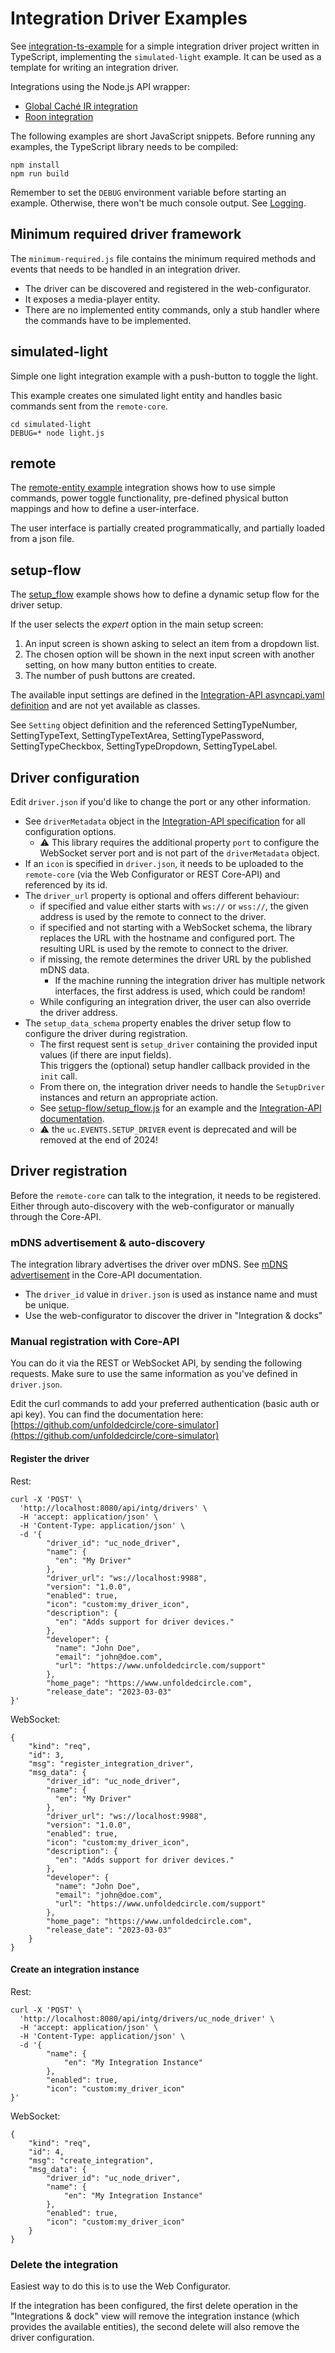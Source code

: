 # Integration Driver Examples

See [integration-ts-example](https://github.com/unfoldedcircle/integration-ts-example) for a simple integration driver
project written in TypeScript, implementing the `simulated-light` example. It can be used as a template for writing an
integration driver.

Integrations using the Node.js API wrapper:

- [Global Caché IR integration](https://github.com/unfoldedcircle/integration-globalcache)
- [Roon integration](https://github.com/unfoldedcircle/integration-roon)

The following examples are short JavaScript snippets. Before running any examples, the TypeScript library needs to be
compiled:

```shell
npm install
npm run build
```

Remember to set the `DEBUG` environment variable before starting an example. Otherwise, there won't be much console output.
See [Logging](../README.md#logging).

## Minimum required driver framework

The `minimum-required.js` file contains the minimum required methods and events that needs to be handled in an
integration driver.

- The driver can be discovered and registered in the web-configurator.
- It exposes a media-player entity.
- There are no implemented entity commands, only a stub handler where the commands have to be implemented.

## simulated-light

Simple one light integration example with a push-button to toggle the light.

This example creates one simulated light entity and handles basic commands sent from the `remote-core`.

```shell
cd simulated-light
DEBUG=* node light.js
```

## remote

The [remote-entity example](remote/remote.js) integration shows how to use simple commands, power toggle functionality,
pre-defined physical button mappings and how to define a user-interface.

The user interface is partially created programmatically, and partially loaded from a json file.

## setup-flow

The [setup_flow](setup-flow/setup_flow.js) example shows how to define a dynamic setup flow for the driver setup.

If the user selects the _expert_ option in the main setup screen:

1. An input screen is shown asking to select an item from a dropdown list.
2. The chosen option will be shown in the next input screen with another setting, on how many button entities to create.
3. The number of push buttons are created.

The available input settings are defined in the [Integration-API asyncapi.yaml definition](https://github.com/unfoldedcircle/core-api/tree/main/integration-api)
and are not yet available as classes.

See `Setting` object definition and the referenced SettingTypeNumber, SettingTypeText, SettingTypeTextArea,
SettingTypePassword, SettingTypeCheckbox, SettingTypeDropdown, SettingTypeLabel.

## Driver configuration

Edit `driver.json` if you'd like to change the port or any other information.

- See `driverMetadata` object in the [Integration-API specification](https://github.com/unfoldedcircle/core-api/tree/main/integration-api)
  for all configuration options.
  - ⚠️ This library requires the additional property `port` to configure the WebSocket server port and is not part of
    the `driverMetadata` object.
- If an `icon` is specified in `driver.json`, it needs to be uploaded to the `remote-core` (via the Web Configurator
  or REST Core-API) and referenced by its id.
- The `driver_url` property is optional and offers different behaviour:
  - if specified and value either starts with `ws://` or `wss://`, the given address is used by the remote to connect
    to the driver.
  - if specified and not starting with a WebSocket schema, the library replaces the URL with the hostname and configured
    port. The resulting URL is used by the remote to connect to the driver.
  - if missing, the remote determines the driver URL by the published mDNS data.
    - If the machine running the integration driver has multiple network interfaces, the first address is used, which
      could be random!
  - While configuring an integration driver, the user can also override the driver address.
- The `setup_data_schema` property enables the driver setup flow to configure the driver during registration.
  - The first request sent is `setup_driver` containing the provided input values (if there are input fields).  
    This triggers the (optional) setup handler callback provided in the `init` call.
  - From there on, the integration driver needs to handle the `SetupDriver` instances and return an appropriate action.
  - See [setup-flow/setup_flow.js](setup-flow/setup_flow.js) for an example and the [Integration-API documentation](https://github.com/unfoldedcircle/core-api/tree/main/doc/integration-driver).
  - ⚠️ the `uc.EVENTS.SETUP_DRIVER` event is deprecated and will be removed at the end of 2024!

## Driver registration

Before the `remote-core` can talk to the integration, it needs to be registered. Either through auto-discovery with the
web-configurator or manually through the Core-API.

### mDNS advertisement & auto-discovery

The integration library advertises the driver over mDNS. See [mDNS advertisement](https://github.com/unfoldedcircle/core-api/blob/main/doc/integration-driver/driver-advertisement.md)
in the Core-API documentation.

- The `driver_id` value in `driver.json` is used as instance name and must be unique.
- Use the web-configurator to discover the driver in "Integration & docks"

### Manual registration with Core-API

You can do it via the REST or WebSocket API, by sending the following requests.
Make sure to use the same information as you've defined in `driver.json`.

Edit the curl commands to add your preferred authentication (basic auth or api key).
You can find the documentation here: [https://github.com/unfoldedcircle/core-simulator](https://github.com/unfoldedcircle/core-simulator)

#### Register the driver

Rest:

```
curl -X 'POST' \
  'http://localhost:8080/api/intg/drivers' \
  -H 'accept: application/json' \
  -H 'Content-Type: application/json' \
  -d '{
        "driver_id": "uc_node_driver",
        "name": {
          "en": "My Driver"
        },
        "driver_url": "ws://localhost:9988",
        "version": "1.0.0",
        "enabled": true,
        "icon": "custom:my_driver_icon",
        "description": {
          "en": "Adds support for driver devices."
        },
        "developer": {
          "name": "John Doe",
          "email": "john@doe.com",
          "url": "https://www.unfoldedcircle.com/support"
        },
        "home_page": "https://www.unfoldedcircle.com",
        "release_date": "2023-03-03"
}'
```

WebSocket:

```
{
    "kind": "req",
    "id": 3,
    "msg": "register_integration_driver",
    "msg_data": {
        "driver_id": "uc_node_driver",
        "name": {
          "en": "My Driver"
        },
        "driver_url": "ws://localhost:9988",
        "version": "1.0.0",
        "enabled": true,
        "icon": "custom:my_driver_icon",
        "description": {
          "en": "Adds support for driver devices."
        },
        "developer": {
          "name": "John Doe",
          "email": "john@doe.com",
          "url": "https://www.unfoldedcircle.com/support"
        },
        "home_page": "https://www.unfoldedcircle.com",
        "release_date": "2023-03-03"
    }
}
```

#### Create an integration instance

Rest:

```
curl -X 'POST' \
  'http://localhost:8080/api/intg/drivers/uc_node_driver' \
  -H 'accept: application/json' \
  -H 'Content-Type: application/json' \
  -d '{
        "name": {
            "en": "My Integration Instance"
        },
        "enabled": true,
        "icon": "custom:my_driver_icon"
}'
```

WebSocket:

```
{
    "kind": "req",
    "id": 4,
    "msg": "create_integration",
    "msg_data": {
        "driver_id": "uc_node_driver",
        "name": {
            "en": "My Integration Instance"
        },
        "enabled": true,
        "icon": "custom:my_driver_icon"
    }
}
```

### Delete the integration

Easiest way to do this is to use the Web Configurator.

If the integration has been configured, the first delete operation in the "Integrations & dock" view will remove the
integration instance (which provides the available entities), the second delete will also remove the driver
configuration.
